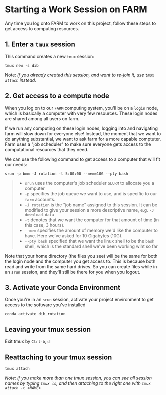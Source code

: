 Starting a Work Session on FARM
===

Any time you log onto FARM to work on this project, follow these steps to get access to computing resources.

## 1. Enter a `tmux` session

This command creates a new `tmux` session:
```
tmux new -s dib
```
Note: *If you already created this session, and want to re-join it, use `tmux attach` instead.*

## 2. Get access to a compute node

When you log on to our `FARM` computing system, you'll be on a `login` node, which is basically a computer with very few resources. These login nodes are shared among all users on farm. 

If we run any computing on these login nodes, logging into and navigating farm will slow down for everyone else! Instead, the moment that we want to do anything substantial, we want to ask farm for a more capable comptuter. Farm uses a "job scheduler" to make sure everyone gets access to the computational resources that they need.

We can use the following command to get access to a computer that will fit our needs:
```
srun -p bmm -J rotation -t 5:00:00 --mem=10G --pty bash
```

> -  `srun` uses the computer's job scheduler `SLURM` to allocate you a computer
> - `-p` specifies the job queue we want to use, and is specific to our `farm` accounts.
> - `-J rotation` is the "job name" assigned to this session. It can be modified to give your session a more descriptive name, e.g. `-J download-data`
> - `-t` denotes that we want the computer for that amount of time (in this case, 3 hours).
> - `--mem` specifies the amount of memory we'd like the computer to have. Here we've asked for 10 Gigabytes (10G). 
> - `--pty bash` specified that we want the linux shell to be the `bash` shell, which is the standard shell we've been working wiht so far


Note that your home directory (the files you see) will be the same for both the login node and the computer you get access to. This is because both read and write from the same hard drives. So you can create files while in an `srun` session, and they'll still be there for you when you logout.

## 3. Activate your Conda Environment

Once you're in an `srun` session, activate your project environment to get access to the software you've installed

```
conda activate dib_rotation
```

## Leaving your tmux session

Exit tmux by `Ctrl-b`, `d`

## Reattaching to your tmux session


```
tmux attach
```

_Note: if you make more than one tmux session, you can see all session names by typing `tmux ls`, and then attaching to the right one with `tmux attach -t <NAME>`_
